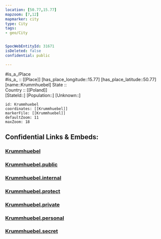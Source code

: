```yaml
---
location: [50.77,15.77] 
mapzoom: [7,12] 
mapmarker: city 
type: City
tags:
- geo/City


SpocWebEntityId: 31671
isDeleted: false
confidential: public

---
```

#is_a_/Place  
#is_a_ :: [[Place]] 
[has_place_longitude::15.77] 
[has_place_latitude::50.77] 
[name::Krummhuebel] 
State ::  
Country :: [[Poland]]  
[StateId::] 
[Population::] 
[Unknown::] 


```leaflet
id: Krummhuebel
coordinates: [[Krummhuebel]] 
markerFile: [[Krummhuebel]] 
defaultZoom: 11 
maxZoom: 18
```


## Confidential Links & Embeds: 

### [Krummhuebel](/_Standards/Earth/Continent/Europe/Europe~East/Poland/Provinces~Poland/Lower_Silesian/City/Krummhuebel.md) 

### [Krummhuebel.public](/_public/Earth/Continent/Europe/Europe~East/Poland/Provinces~Poland/Lower_Silesian/City/Krummhuebel.public.md) 

### [Krummhuebel.internal](/_internal/Earth/Continent/Europe/Europe~East/Poland/Provinces~Poland/Lower_Silesian/City/Krummhuebel.internal.md) 

### [Krummhuebel.protect](/_protect/Earth/Continent/Europe/Europe~East/Poland/Provinces~Poland/Lower_Silesian/City/Krummhuebel.protect.md) 

### [Krummhuebel.private](/_private/Earth/Continent/Europe/Europe~East/Poland/Provinces~Poland/Lower_Silesian/City/Krummhuebel.private.md) 

### [Krummhuebel.personal](/_personal/Earth/Continent/Europe/Europe~East/Poland/Provinces~Poland/Lower_Silesian/City/Krummhuebel.personal.md) 

### [Krummhuebel.secret](/_secret/Earth/Continent/Europe/Europe~East/Poland/Provinces~Poland/Lower_Silesian/City/Krummhuebel.secret.md)

